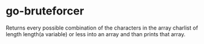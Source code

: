 # go-bruteforcer
Returns every possible combination of the characters in the array charlist of length length(a variable) or less into an array and than prints that array.
